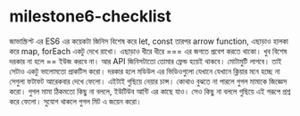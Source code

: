 # milestone6-checklist
 জাভাস্ক্রিপ্ট এর ES6 এর কয়েকটা জিনিস বিশেষ করে let, const তারপর arrow function, এছাড়াও হালকা করে map, forEach একটু দেখে রাখো। এছাড়াও ধীরে ধীরে === এর জগতে প্রবেশ করতে থাকো। খুব বিশেষ দরকার না হলে == ইউজ করবে না। আর API জিনিসটাতো তোমার ফ্রেন্ড হয়েই থাকবে। মোটামুটি লাগবে। তাই সেটাও একটু ভালোমতো প্রাকটিস করো। দরকার হলে মডিউল এর ভিডিওগুলো যেখানে যেখানে ক্লিয়ার মনে হচ্ছে না সেগুলা ফটাফট আরেকবার দেখে ফেলো। এইটাই গুছিয়ে নেয়ার চান্স। কোথাও বুঝতে না পারলে গুগল মামাকে জিজ্ঞেস করো। গুগল মামা ঠিকমতো কিছু না বললে, ইউটিউব আন্টি এর কাছে যাও। সেও কিছু না বললে গুছিয়ে এই গরূপে প্রশ্ন করে ফেলো। সুযোগ থাকলে গুগল মিট এ জয়েন করো।  

